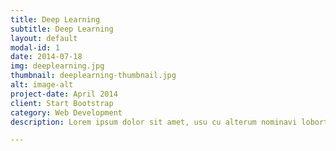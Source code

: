 ```yaml
---
title: Deep Learning
subtitle: Deep Learning
layout: default
modal-id: 1
date: 2014-07-18
img: deeplearning.jpg
thumbnail: deeplearning-thumbnail.jpg
alt: image-alt
project-date: April 2014
client: Start Bootstrap
category: Web Development
description: Lorem ipsum dolor sit amet, usu cu alterum nominavi lobortis. At duo novum diceret. Tantas apeirian vix et, usu sanctus postulant inciderint ut, populo diceret necessitatibus in vim. Cu eum dicam feugiat noluisse.

---
```

